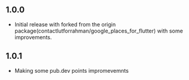 ## 1.0.0
* Initial release with forked from the origin package(contactlutforrahman/google_places_for_flutter) with some improvements.

## 1.0.1
* Making some pub.dev points impromevemnts